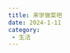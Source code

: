 ```yaml
---
title: 来学做菜吧
date: 2024-1-11
category:
 - 生活
---
```





<Cook></Cook>

<script setup lang="ts">
import Cook from "@Cook";
</script>